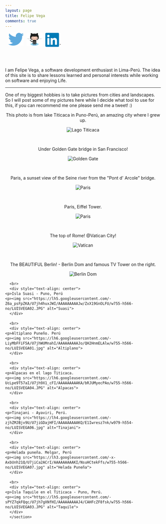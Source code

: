 ```yaml
---
layout: page
title: Felipe Vega
comments: true
---
```

<div class="wrapper">
      <header>
        <p class="view">
	  <a href="https://twitter.com/munilvc" target="_blank">
	    <img style="float: left; margin: 0px 0px 10px 10px;" alt="Follow me on Twitter!" src="/public/social_logos/twitter.png" width="50px" title="Follow me on Twitter !"/>
	  </a>
	  <a href="https://github.com/munilvc" target="_blank">
	    <img style="float: left; margin: 0px 0px 10px 10px;" alt="Lets do some code on GitHub!" src="/public/social_logos/github.jpg" width="50px" title="Lets see code on GitHub !"/>
	  </a>
          <a href="https://www.linkedin.com/pub/felipe-vega/45/419/2a9" target="_blank">
	    <img style="float: left; margin: 0px 0px 10px 10px;" alt="Contact me on Linkedin!" src="/public/social_logos/linkedin.png" width="50px" title="Contact me on Linkedin !"/>
	  </a>
	  <br style="clear: both;" />
	</p>
      </header>
      <section>
      <p>I am Felipe Vega, a software development enthusiast in Lima-Perú. The idea of this site is to share lessons learned and personal interests while working on software and enjoying Life.</p>
      <hr>
      <p>One of my biggest hobbies is to take pictures from cities and landscapes. So I will post some of my pictures here while I decide what tool to use for this, if you can recommend me one please send me a tweet! :)
      <div style="text-align: center">
	<p>This photo is from lake Titicaca in Puno-Perú, an amazing city where I grew up.
	<p><img src="https://scontent-b-mia.xx.fbcdn.net/hphotos-ash2/t1.0-9/375653_10150903889436829_417285513_n.jpg" alt="Lago Titicaca">
      </div>
      <br>
      <div style="text-align: center">
	<p>Under Golden Gate bridge in San Francisco!
	<p><img src="https://fbcdn-sphotos-f-a.akamaihd.net/hphotos-ak-prn2/t1.0-9/1235129_10151564215291829_1379342629_n.jpg" alt="Golden Gate">
      </div>
      <br>
      <div style="text-align: center">
	<p>Paris, a sunset view of the Seine river from the "Pont d' Arcole" bridge.
	<p><img src="https://fbcdn-sphotos-g-a.akamaihd.net/hphotos-ak-xpa1/t1.0-9/1601470_10152007620416829_1347089432403931684_n.jpg" alt="Paris">
      </div>
      <br>
      <div style="text-align: center">
	<p>Paris, Eiffel Tower.
	<p><img src="https://lh5.googleusercontent.com/-PiosUJmOdUk/U7jcTt9FiTI/AAAAAAAAAJA/eXMD_NVyknM/w425-h566-no/DSCN0455.JPG" alt="Paris">
      </div>
      <br>
      <div style="text-align: center">
	<p>The top of Rome! @Vatican City!
	<p><img src="https://lh3.googleusercontent.com/-A6qZowvJgCU/U7jX31TGrqI/AAAAAAAAAIg/KoNRS5K52jg/w755-h566-no/DSCN6493.JPG" alt="Vatican">
      </div>
      <br>
      <div style="text-align: center">
	<p>The BEAUTIFUL Berlin! - Berlin Dom and famous TV Tower on the right.
	<p><img src="https://lh5.googleusercontent.com/-LzhlotKvwbY/U7jdOY6CuKI/AAAAAAAAAJU/il0YsMEV0ck/w755-h566-no/DSCN1262.JPG" alt="Berlin Dom">
      </div>
      
      <br>
      <div style="text-align: center">
	<p>Isla Suasi - Puno, Perú
	<p><img src="https://lh5.googleusercontent.com/-Z6a_psFpZKA/U7jh4huxJWI/AAAAAAAAAJw/ZxX19GnOLFU/w755-h566-no/LUISVEGA02.JPG" alt="Suasi">
      </div>
      
      <br>
      <div style="text-align: center">
	<p>Altiplano Puneño. Perú
	<p><img src="https://lh6.googleusercontent.com/-LiyMbFFiF5A/U7jhWUMnahI/AAAAAAAAAJo/QH2HnmELAlw/w755-h566-no/LUISVEGA01.jpg" alt="Altiplano">
      </div>
      
      <br>
      <div style="text-align: center">
	<p>Alpacas en el lago Titicaca.
	<p><img src="https://lh6.googleusercontent.com/-UcLpe9T57aI/U7jh9X1_cFI/AAAAAAAAAKA/bRJUMyecPAo/w755-h566-no/LUISVEGA04.JPG" alt="Alpacas">
      </div>
      
      <br>
      <div style="text-align: center">
	<p>Tinajani - Ayaviri, Perú.
	<p><img src="https://lh4.googleusercontent.com/-zjhZMJBjv9U/U7jiGDajHFI/AAAAAAAAAKQ/E1Iwresz7nk/w979-h554-no/LUISVEGA06.jpg" alt="Tinajani">
      </div>
      
      <br>
      <div style="text-align: center">
	<p>Helada puneña. Melgar, Perú
	<p><img src="https://lh3.googleusercontent.com/-x-AxbUnh21Q/U7jiCa2ACrI/AAAAAAAAAKI/NsuHCtekFfs/w755-h566-no/LUISVEGA07.jpg" alt="Helada Puneña">
      </div>
      
      <br>
      <div style="text-align: center">
	<p>Isla Taquile en el Titicaca - Puno, Perú.
	<p><img src="https://lh5.googleusercontent.com/-sPYZ7qkFQqc/U7jh7gXNfHI/AAAAAAAAAJ4/CAHFcZF8fsk/w755-h566-no/LUISVEGA03.JPG" alt="Taquile">
      </div>
      </section>
</div>